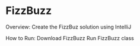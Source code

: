 # FizzBuzz

Overview:
Create the FizzBuz solution using IntelliJ

How to Run:
Download FizzBuzz
Run FizzBuzz class

